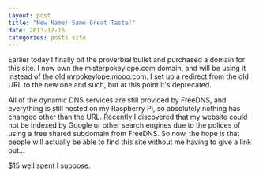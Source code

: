 ```yaml
---
layout: post
title: "New Name! Same Great Taste!"
date: 2013-12-16
categories: posts site 
---
```


Earlier today I finally bit the proverbial bullet and purchased a domain for
this site. I now own the misterpokeylope.com domain, and will be using
it instead of the old mrpokeylope.mooo.com. I set up a redirect from the old 
URL to the new one and such, but at this point it's deprecated.

All of the dynamic DNS services are still provided by FreeDNS, and everything is
still hosted on my Raspberry Pi, so absolutely nothing has changed other than
the URL. Recently I discovered that my website could not be indexed by Google or
other search engines due to the polices of using a free shared subdomain from FreeDNS. 
So now, the hope is that people will actually be able to find this site 
without me having to give a link out...

$15 well spent I suppose.
